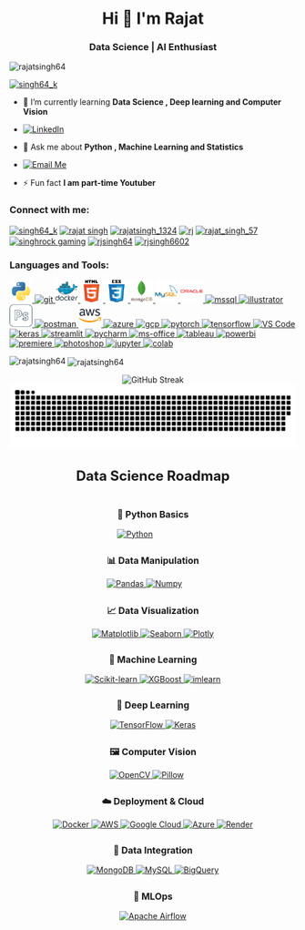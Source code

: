 <h1 align="center">Hi 👋 I'm Rajat</h1>
<h3 align="center">Data Science | AI Enthusiast</h3>

<p align="left"> <img src="https://komarev.com/ghpvc/?username=rajatsingh64&label=Profile%20views&color=0e75b6&style=flat" alt="rajatsingh64" /> </p>

<p align="left"> <a href="https://twitter.com/singh64_k" target="blank"><img src="https://img.shields.io/twitter/follow/singh64_k?logo=twitter&style=for-the-badge" alt="singh64_k" /></a> </p>

- 🌱 I’m currently learning **Data Science , Deep learning and Computer Vision**

- [![LinkedIn](https://img.shields.io/badge/LinkedIn-Connect-0077B5?style=for-the-badge&logo=linkedin&logoColor=white)](https://www.linkedin.com/in/rajat-singh-292124240)

- 💬 Ask me about **Python , Machine Learning and Statistics**

- [![Email Me](https://img.shields.io/badge/Email-rajat.k.singh64@gmail.com-D14836?style=for-the-badge&logo=gmail&logoColor=white)](mailto:rajat.k.singh64@gmail.com)

- ⚡ Fun fact **I am part-time Youtuber**

<h3 align="left">Connect with me:</h3>
<p align="left">
<a href="https://twitter.com/singh64_k" target="blank"><img align="center" src="https://raw.githubusercontent.com/rahuldkjain/github-profile-readme-generator/master/src/images/icons/Social/twitter.svg" alt="singh64_k" height="30" width="40" /></a>
<a href="https://linkedin.com/in/rajat singh" target="blank"><img align="center" src="https://raw.githubusercontent.com/rahuldkjain/github-profile-readme-generator/master/src/images/icons/Social/linked-in-alt.svg" alt="rajat singh" height="30" width="40" /></a>
<a href="https://kaggle.com/rajatsingh_1324" target="blank"><img align="center" src="https://raw.githubusercontent.com/rahuldkjain/github-profile-readme-generator/master/src/images/icons/Social/kaggle.svg" alt="rajatsingh_1324" height="30" width="40" /></a>
<a href="https://fb.com/rj" target="blank"><img align="center" src="https://raw.githubusercontent.com/rahuldkjain/github-profile-readme-generator/master/src/images/icons/Social/facebook.svg" alt="rj" height="30" width="40" /></a>
<a href="https://instagram.com/rajat_singh_57" target="blank"><img align="center" src="https://raw.githubusercontent.com/rahuldkjain/github-profile-readme-generator/master/src/images/icons/Social/instagram.svg" alt="rajat_singh_57" height="30" width="40" /></a>
<a href="https://www.youtube.com/c/singhrock gaming" target="blank"><img align="center" src="https://raw.githubusercontent.com/rahuldkjain/github-profile-readme-generator/master/src/images/icons/Social/youtube.svg" alt="singhrock gaming" height="30" width="40" /></a>
<a href="https://www.leetcode.com/rjsingh64" target="blank"><img align="center" src="https://raw.githubusercontent.com/rahuldkjain/github-profile-readme-generator/master/src/images/icons/Social/leet-code.svg" alt="rjsingh64" height="30" width="40" /></a>
<a href="https://discord.gg/rjsingh6602" target="blank"><img align="center" src="https://raw.githubusercontent.com/rahuldkjain/github-profile-readme-generator/master/src/images/icons/Social/discord.svg" alt="rjsingh6602" height="30" width="40" /></a>
</p>

<h3 align="left">Languages and Tools:</h3>
<p align="left">
  <!-- Python -->
  <a href="https://www.python.org" target="_blank" rel="noreferrer">
    <img src="https://raw.githubusercontent.com/devicons/devicon/master/icons/python/python-original.svg" alt="python" width="40" height="40"/>
  </a> 
  <!-- Git -->
  <a href="https://www.git-scm.com/" target="_blank" rel="noreferrer">
    <img src="https://www.vectorlogo.zone/logos/git-scm/git-scm-icon.svg" alt="git" width="40" height="40"/>
  </a> 
  <!-- Docker -->
  <a href="https://www.docker.com/" target="_blank" rel="noreferrer">
    <img src="https://raw.githubusercontent.com/devicons/devicon/master/icons/docker/docker-original-wordmark.svg" alt="docker" width="40" height="40"/>
  </a>
  <!-- HTML -->
  <a href="https://www.w3.org/html/" target="_blank" rel="noreferrer">
    <img src="https://raw.githubusercontent.com/devicons/devicon/master/icons/html5/html5-original-wordmark.svg" alt="html5" width="40" height="40"/>
  </a>
  <!-- CSS -->
  <a href="https://www.w3schools.com/css/" target="_blank" rel="noreferrer">
    <img src="https://raw.githubusercontent.com/devicons/devicon/master/icons/css3/css3-original-wordmark.svg" alt="css3" width="40" height="40"/>
  </a> 
  <!-- MongoDB -->
  <a href="https://www.mongodb.com/" target="_blank" rel="noreferrer">
    <img src="https://raw.githubusercontent.com/devicons/devicon/master/icons/mongodb/mongodb-original-wordmark.svg" alt="mongodb" width="40" height="40"/>
  </a> 
  <!-- MySQL -->
  <a href="https://www.mysql.com/" target="_blank" rel="noreferrer">
    <img src="https://raw.githubusercontent.com/devicons/devicon/master/icons/mysql/mysql-original-wordmark.svg" alt="mysql" width="40" height="40"/>
  </a>
  <!-- Oracle -->
  <a href="https://www.oracle.com/" target="_blank" rel="noreferrer">
    <img src="https://raw.githubusercontent.com/devicons/devicon/master/icons/oracle/oracle-original.svg" alt="oracle" width="40" height="40"/>
  </a>
  <!-- SQL Server -->
  <a href="https://www.microsoft.com/en-us/sql-server" target="_blank" rel="noreferrer">
    <img src="https://www.svgrepo.com/show/303229/microsoft-sql-server-logo.svg" alt="mssql" width="40" height="40"/>
  </a> 
  <!-- Illustrator -->
  <a href="https://www.adobe.com/in/products/illustrator.html" target="_blank" rel="noreferrer">
    <img src="https://www.vectorlogo.zone/logos/adobe_illustrator/adobe_illustrator-icon.svg" alt="illustrator" width="40" height="40"/>
  </a> 
  <!-- Photoshop -->
  <a href="https://www.photoshop.com/en" target="_blank" rel="noreferrer">
    <img src="https://raw.githubusercontent.com/devicons/devicon/master/icons/photoshop/photoshop-line.svg" alt="photoshop" width="40" height="40"/>
  </a> 
  <!-- Postman -->
  <a href="https://postman.com" target="_blank" rel="noreferrer">
    <img src="https://www.vectorlogo.zone/logos/getpostman/getpostman-icon.svg" alt="postman" width="40" height="40"/>
  </a>
  <!-- AWS -->
  <a href="https://aws.amazon.com" target="_blank" rel="noreferrer">
    <img src="https://raw.githubusercontent.com/devicons/devicon/master/icons/amazonwebservices/amazonwebservices-original-wordmark.svg" alt="aws" width="40" height="40"/>
  </a>
  <!-- Azure -->
  <a href="https://azure.microsoft.com/en-in/" target="_blank" rel="noreferrer">
    <img src="https://www.vectorlogo.zone/logos/microsoft_azure/microsoft_azure-icon.svg" alt="azure" width="40" height="40"/>
  </a>
  <!-- GCP -->
  <a href="https://cloud.google.com" target="_blank" rel="noreferrer">
    <img src="https://www.vectorlogo.zone/logos/google_cloud/google_cloud-icon.svg" alt="gcp" width="40" height="40"/>
  </a>
  <!-- PyTorch -->
  <a href="https://pytorch.org/" target="_blank" rel="noreferrer">
    <img src="https://www.vectorlogo.zone/logos/pytorch/pytorch-icon.svg" alt="pytorch" width="40" height="40"/>
  </a> 
 <!-- TensorFlow -->
  <a href="https://www.tensorflow.org" target="_blank" rel="noreferrer">
    <img src="https://www.vectorlogo.zone/logos/tensorflow/tensorflow-icon.svg" alt="tensorflow" width="40" height="40"/>
  </a> 
<!-- Visual Studio Code -->
<a href="https://code.visualstudio.com" target="_blank" rel="noreferrer">
  <img src="https://www.vectorlogo.zone/logos/visualstudio_code/visualstudio_code-icon.svg" alt="VS Code" width="40" height="40"/>
</a>
<!-- Keras -->
<a href="https://keras.io" target="_blank" rel="noreferrer">
  <img src="https://encrypted-tbn0.gstatic.com/images?q=tbn:ANd9GcSn3G7aNWlBFrxvcqPJlFkdUqQ3mSxFokba9g&s" alt="keras" width="40" height="40"/>
</a>
<!-- Streamlit -->
<a href="https://streamlit.io" target="_blank" rel="noreferrer">
  <img src="https://icon.icepanel.io/Technology/svg/Streamlit.svg" alt="streamlit" width="40" height="40"/>
</a>
<!-- PyCharm -->
<a href="https://www.jetbrains.com/pycharm/" target="_blank" rel="noreferrer">
  <img src="https://e7.pngegg.com/pngimages/211/917/png-clipart-pycharm-integrated-development-environment-jetbrains-intellij-idea-python-others-miscellaneous-angle.png" alt="pycharm" width="40" height="40"/>
</a>
<!-- MS Office -->
<a href="https://www.microsoft.com/en-us/microsoft-365" target="_blank" rel="noreferrer">
  <img src="https://i.pinimg.com/736x/93/6d/6a/936d6adc03927c1e2b386060e222c918.jpg" alt="ms-office" width="40" height="40"/>
</a>
<!-- Tableau -->
<a href="https://www.tableau.com/" target="_blank" rel="noreferrer">
  <img src="https://miro.medium.com/v2/resize:fit:1400/0*UcvDXUMq8onpVRZO.png" alt="tableau" width="40" height="40"/>
</a>
<!-- Power BI -->
<a href="https://powerbi.microsoft.com/" target="_blank" rel="noreferrer">
  <img src="https://cdn.prod.website-files.com/625447c67b621ab49bb7e3e5/6511e68a7e4c9e3b113990da_6442b779e4e03d774e078fa6_power-bi-icon-logo-E1B451ED39-seeklogo.com.png" alt="powerbi" width="40" height="40"/>
</a>
<!-- Adobe Premiere Pro -->
<a href="https://www.adobe.com/products/premiere.html" target="_blank" rel="noreferrer">
  <img src="https://w7.pngwing.com/pngs/616/284/png-transparent-adobe-premiere-pro-macos-bigsur-icon-thumbnail.png" alt="premiere" width="40" height="40"/>
</a>
<!-- Adobe Photoshop -->
<a href="https://www.adobe.com/products/photoshop.html" target="_blank" rel="noreferrer">
  <img src="https://upload.wikimedia.org/wikipedia/commons/thumb/a/af/Adobe_Photoshop_CC_icon.svg/640px-Adobe_Photoshop_CC_icon.svg.png" alt="photoshop" width="40" height="40"/>
</a>
<!-- Jupyter Notebook -->
<a href="https://jupyter.org/" target="_blank" rel="noreferrer">
  <img src="https://www.vectorlogo.zone/logos/jupyter/jupyter-icon.svg" alt="jupyter" width="40" height="40"/>
</a>
<!-- Google Colab -->
<a href="https://colab.research.google.com/" target="_blank" rel="noreferrer">
  <img src="https://colab.research.google.com/img/colab_favicon_256px.png" alt="colab" width="40" height="40"/>
</a>
</p>

<p><img align="left" src="https://github-readme-stats.vercel.app/api/top-langs?username=rajatsingh64&show_icons=true&locale=en&layout=compact" alt="rajatsingh64" /></p>

<p>&nbsp;<img align="center" src="https://github-readme-stats.vercel.app/api?username=rajatsingh64&show_icons=true&locale=en" alt="rajatsingh64" /></p>

<div align="center">
  <img src="https://streak-stats.demolab.com/?user=rajatsingh64" alt="GitHub Streak" />
</div>

<div align="center">
    <img src="https://github.com/Rajatsingh64/Rajatsingh64/blob/output/github-snake.svg" alt="GitHub Snake Animation">
</div>
<h2 style="text-align: center; font-size: 24px;"> Data Science Roadmap</h2>

<div style="display: flex; flex-direction: column; align-items: center; gap: 5px;">

  <!-- Python Basics and Advance-->
  <div>
    <h3 style="font-size: 16px; text-align: center;">🐍 Python Basics</h3>
    <a href="https://www.python.org">
      <img src="https://img.shields.io/badge/Python-blue?style=flat&logo=python&logoColor=white" alt="Python" style="height: 30px; width: 120px;">
    </a>
  </div>

  <!-- Data Manipulation -->
  <div>
    <h3 style="font-size: 16px; text-align: center;">📊 Data Manipulation</h3>
    <a href="https://pandas.pydata.org">
      <img src="https://img.shields.io/badge/Pandas-green?style=flat&logo=pandas&logoColor=white" alt="Pandas" style="height: 30px; width: 120px;">
    </a>
    <a href="https://numpy.org">
      <img src="https://img.shields.io/badge/Numpy-lightgreen?style=flat&logo=numpy&logoColor=white" alt="Numpy" style="height: 30px; width: 120px;">
    </a>
  </div>

  <!-- Data Visualization -->
  <div>
    <h3 style="font-size: 16px; text-align: center;">📈 Data Visualization</h3>
    <a href="https://matplotlib.org">
      <img src="https://img.shields.io/badge/Matplotlib-blue?style=flat&logo=matplotlib&logoColor=white" alt="Matplotlib" style="height: 30px; width: 120px;">
    </a>
    <a href="https://seaborn.pydata.org">
      <img src="https://img.shields.io/badge/Seaborn-darkblue?style=flat&logo=seaborn&logoColor=white" alt="Seaborn" style="height: 30px; width: 120px;">
    </a>
    <a href="https://plotly.com">
      <img src="https://img.shields.io/badge/Plotly-blue?style=flat&logo=plotly&logoColor=white" alt="Plotly" style="height: 30px; width: 120px;">
    </a>
  </div>

  <!-- Machine Learning -->
  <div>
    <h3 style="font-size: 16px; text-align: center;">🧠 Machine Learning</h3>
    <a href="https://scikit-learn.org">
      <img src="https://img.shields.io/badge/Scikit--learn-yellow?style=flat&logo=scikit-learn&logoColor=white" alt="Scikit-learn" style="height: 30px; width: 120px;">
    </a>
    <a href="https://xgboost.ai">
      <img src="https://img.shields.io/badge/XGBoost-red?style=flat&logo=xgboost&logoColor=white" alt="XGBoost" style="height: 30px; width: 120px;">
    </a>
    <a href="https://imbalanced-learn.org">
      <img src="https://img.shields.io/badge/imblearn-blue?style=flat&logo=python&logoColor=white" alt="imlearn" style="height: 30px; width: 120px;">
    </a>
  </div>

  <!-- Deep Learning -->
  <div>
    <h3 style="font-size: 16px; text-align: center;">🤖 Deep Learning</h3>
    <a href="https://www.tensorflow.org">
      <img src="https://img.shields.io/badge/TensorFlow-orange?style=flat&logo=tensorflow&logoColor=white" alt="TensorFlow" style="height: 30px; width: 120px;">
    </a>
    <a href="https://keras.io">
      <img src="https://img.shields.io/badge/Keras-darkorange?style=flat&logo=keras&logoColor=white" alt="Keras" style="height: 30px; width: 120px;">
    </a>
  </div>

  <!-- Computer Vision -->
  <div>
    <h3 style="font-size: 16px; text-align: center;">🖼️ Computer Vision</h3>
    <a href="https://opencv.org">
      <img src="https://img.shields.io/badge/OpenCV-purple?style=flat&logo=opencv&logoColor=white" alt="OpenCV" style="height: 30px; width: 120px;">
    </a>
    <a href="https://python-pillow.org">
      <img src="https://img.shields.io/badge/Pillow-purple?style=flat&logo=pillow&logoColor=white" alt="Pillow" style="height: 30px; width: 120px;">
    </a>
  </div>

  <!-- Cloud & Deployment -->
  <div>
    <h3 style="font-size: 16px; text-align: center;">☁️ Deployment & Cloud</h3>
    <a href="https://www.docker.com">
      <img src="https://img.shields.io/badge/Docker-blue?style=flat&logo=docker&logoColor=white" alt="Docker" style="height: 30px; width: 120px;">
    </a>
    <a href="https://aws.amazon.com">
      <img src="https://img.shields.io/badge/AWS-darkblue?style=flat&logo=aws&logoColor=white" alt="AWS" style="height: 30px; width: 120px;">
    </a>
    <a href="https://cloud.google.com">
      <img src="https://img.shields.io/badge/Google_Cloud-lightblue?style=flat&logo=googlecloud&logoColor=white" alt="Google Cloud" style="height: 30px; width: 120px;">
    </a>
    <a href="https://azure.microsoft.com">
      <img src="https://img.shields.io/badge/Azure-darkblue?style=flat&logo=azure&logoColor=white" alt="Azure" style="height: 30px; width: 120px;">
    </a>
    <a href="https://render.com">
      <img src="https://img.shields.io/badge/Render-lightgray?style=flat&logo=render&logoColor=white" alt="Render" style="height: 30px; width: 120px;">
    </a>
  </div>

  <!-- Data Integration -->
  <div>
    <h3 style="font-size: 16px; text-align: center;">🔗 Data Integration</h3>
    <a href="https://www.mongodb.com">
      <img src="https://img.shields.io/badge/MongoDB-green?style=flat&logo=mongodb&logoColor=white" alt="MongoDB" style="height: 30px; width: 120px;">
    </a>
    <a href="https://www.mysql.com">
      <img src="https://img.shields.io/badge/MySQL-lightblue?style=flat&logo=mysql&logoColor=white" alt="MySQL" style="height: 30px; width: 120px;">
    </a>
    <a href="https://cloud.google.com/bigquery">
      <img src="https://img.shields.io/badge/BigQuery-darkblue?style=flat&logo=googlebigquery&logoColor=white" alt="BigQuery" style="height: 30px; width: 120px;">
    </a>
  </div>

  <!-- MLOps -->
  <div>
    <h3 style="font-size: 16px; text-align: center;">🔄 MLOps</h3>
    <a href="https://airflow.apache.org">
      <img src="https://img.shields.io/badge/Apache--Airflow-lightblue?style=flat&logo=apache-airflow&logoColor=white" alt="Apache Airflow" style="height: 30px; width: 120px;">
    </a>
  </div>
</div>




                                                                                                                   
                                                                                                                   
